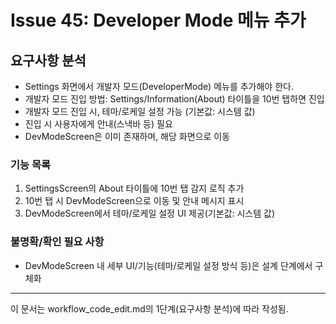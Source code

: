 # Issue 45: Developer Mode 메뉴 추가

## 요구사항 분석

- Settings 화면에서 개발자 모드(DeveloperMode) 메뉴를 추가해야 한다.
- 개발자 모드 진입 방법: Settings/Information(About) 타이틀을 10번 탭하면 진입
- 개발자 모드 진입 시, 테마/로케일 설정 가능 (기본값: 시스템 값)
- 진입 시 사용자에게 안내(스낵바 등) 필요
- DevModeScreen은 이미 존재하며, 해당 화면으로 이동

### 기능 목록
1. SettingsScreen의 About 타이틀에 10번 탭 감지 로직 추가
2. 10번 탭 시 DevModeScreen으로 이동 및 안내 메시지 표시
3. DevModeScreen에서 테마/로케일 설정 UI 제공(기본값: 시스템 값)

### 불명확/확인 필요 사항
- DevModeScreen 내 세부 UI/기능(테마/로케일 설정 방식 등)은 설계 단계에서 구체화

---
이 문서는 workflow_code_edit.md의 1단계(요구사항 분석)에 따라 작성됨.
